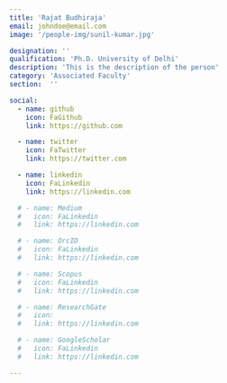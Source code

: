 ```yaml
---
title: 'Rajat Budhiraja'
email: johndoe@email.com
image: '/people-img/sunil-kumar.jpg'

designation: ''
qualification: 'Ph.D. University of Delhi'
description: 'This is the description of the person'
category: 'Associated Faculty'
section:  ''

social:
  - name: github
    icon: FaGithub
    link: https://github.com

  - name: twitter
    icon: FaTwitter
    link: https://twitter.com

  - name: linkedin
    icon: FaLinkedin
    link: https://linkedin.com

  # - name: Medium
  #   icon: FaLinkedin
  #   link: https://linkedin.com

  # - name: OrcID
  #   icon: FaLinkedin
  #   link: https://linkedin.com

  # - name: Scopus
  #   icon: FaLinkedin
  #   link: https://linkedin.com

  # - name: ResearchGate
  #   icon: 
  #   link: https://linkedin.com

  # - name: GoogleScholar
  #   icon: FaLinkedin
  #   link: https://linkedin.com

---
```


